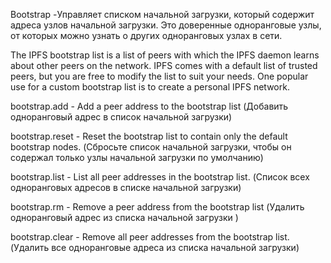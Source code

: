 Bootstrap -Управляет списком начальной загрузки, который 
содержит адреса узлов начальной загрузки. Это доверенные 
одноранговые узлы, от которых можно узнать о других 
одноранговых узлах в сети.

The IPFS bootstrap list is a list of peers with which the IPFS daemon learns about other peers on the network. IPFS comes with a default list of trusted peers, but you are free to modify the list to suit your needs. One popular use for a custom bootstrap list is to create a personal IPFS network.


bootstrap.add - Add a peer address to the bootstrap list 
(Добавить одноранговый адрес в список начальной загрузки)

bootstrap.reset - Reset the bootstrap list to contain only the default bootstrap nodes. 
(Сбросьте список начальной загрузки, чтобы он содержал только узлы начальной загрузки по умолчанию)

bootstrap.list - List all peer addresses in the bootstrap list.
(Список всех одноранговых адресов в списке начальной загрузки)

bootstrap.rm - Remove a peer address from the bootstrap list 
(Удалить одноранговый адрес из списка начальной загрузки )

bootstrap.clear - Remove all peer addresses from the bootstrap list.
(Удалить все одноранговые адреса из списка начальной загрузки)
